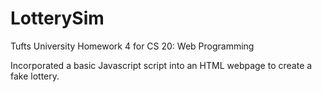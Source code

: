 # LotterySim
Tufts University
Homework 4 for CS 20: Web Programming 

Incorporated a basic Javascript script into an HTML webpage to create a fake lottery.
